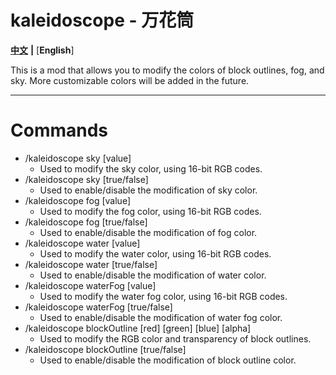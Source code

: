 # kaleidoscope - 万花筒

[**中文**](README.md) **|** [**English**]

This is a mod that allows you to modify the colors of block outlines, fog, and sky. More customizable colors will be added in the future.



---



# Commands

- /kaleidoscope sky [value]
  - Used to modify the sky color, using 16-bit RGB codes.
- /kaleidoscope sky [true/false]
  - Used to enable/disable the modification of sky color.
- /kaleidoscope fog [value]
  - Used to modify the fog color, using 16-bit RGB codes.
- /kaleidoscope fog [true/false]
  - Used to enable/disable the modification of fog color.
- /kaleidoscope water [value]
  - Used to modify the water color, using 16-bit RGB codes.
- /kaleidoscope water [true/false]
  - Used to enable/disable the modification of water color.
- /kaleidoscope waterFog [value]
  - Used to modify the water fog color, using 16-bit RGB codes.
- /kaleidoscope waterFog [true/false]
  - Used to enable/disable the modification of water fog color.
- /kaleidoscope blockOutline [red] [green] [blue] [alpha]
  - Used to modify the RGB color and transparency of block outlines.
- /kaleidoscope blockOutline [true/false]
  - Used to enable/disable the modification of block outline color.
